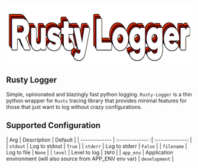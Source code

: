 
<br>
<img src="img/rusty-logger-logo.png"  width="767" height="159" alt="rusty logger logo"/>
<br>


## Rusty Logger

Simple, opinionated and blazingly fast python logging. `Rusty-Logger` is a thin python wrapper for `Rusts` tracing library that provides minimal features for those that just want to log without crazy configurations.

## Supported Configuration

| Arg  | Description | Default |
| ------------- | :------------- :| :-------------: |
| `stdout`  | Log to stdout  | `True` |
| `stderr`  | Log to stderr  | `False` |
| `filename`  | Log to file  | `None` |
| `level`  | Level to log  | `INFO` |
| `app_env`  | Application environment (will also source from APP_ENV env var)  | `development` |


